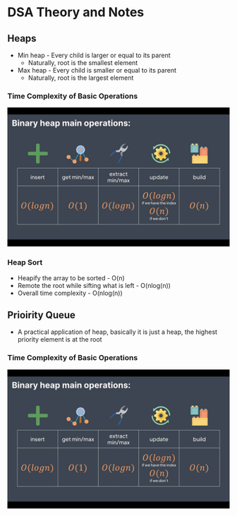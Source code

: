 # DSA Theory and Notes

## Heaps
* Min heap - Every child is larger or equal to its parent
  * Naturally, root is the smallest element
* Max heap - Every child is smaller or equal to its parent
  * Naturally, root is the largest element
  
### Time Complexity of Basic Operations
![heap operations complexity](heap-operations-complexity.png)

### Heap Sort
* Heapify the array to be sorted - O(n)
* Remote the root while sifting what is left - O(nlog(n))
* Overall time complexity - O(nlog(n))

## Prioirity Queue
* A practical application of heap, basically it is just a heap, the highest priority element is at the root

### Time Complexity of Basic Operations
![heap operations complexity](heap-operations-complexity.png)

